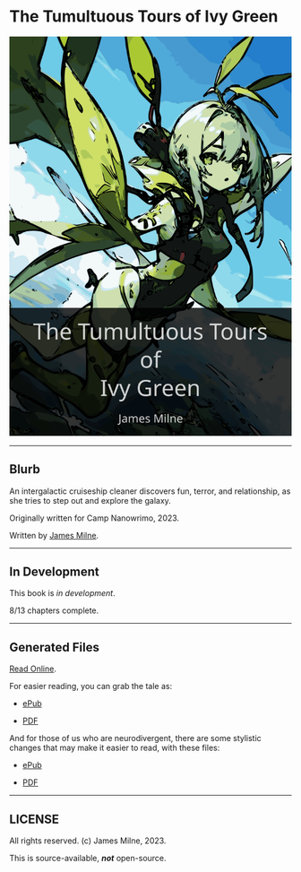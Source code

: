 # The Tumultuous Tours of Ivy Green

![The Tumultuous Tours of Ivy Green](cover.svg)

---

## Blurb

An intergalactic cruiseship cleaner discovers fun, terror, and relationship, as she tries to step out and explore the galaxy.

Originally written for Camp Nanowrimo, 2023.

Written by [James Milne](https://jamesmilne.org).

---

[//]: # (TODO: Remove this section, when book finished.)

## In Development

This book is *in development*.

8/13 chapters complete.

---

## Generated Files

[Read Online](https://www.royalroad.com/fiction/75346/the-tumultuous-tours-of-ivy-green).

For easier reading, you can grab the tale as:

* [ePub](book.epub)

* [PDF](book.pdf)

And for those of us who are neurodivergent, there are some stylistic changes that may make it easier to read, with these files:

* [ePub](nd.epub)

* [PDF](nd.pdf)

---

## LICENSE

All rights reserved. (c) James Milne, 2023.

This is source-available, ***not*** open-source.
